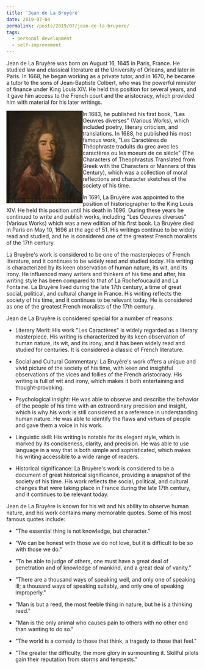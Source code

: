 ```yaml
---
title: 'Jean de La Bruyère'
date: 2019-07-04
permalink: /posts/2019/07/jean-de-la-bruyere/
tags:
  - personal development
  - self-improvement
---
```


Jean de La Bruyère was born on August 16, 1645 in Paris, France. He studied law and classical literature at the University of Orleans, and later in Paris. In 1668, he began working as a private tutor, and in 1670, he became a tutor to the sons of Jean-Baptiste Colbert, who was the powerful minister of finance under King Louis XIV. He held this position for several years, and it gave him access to the French court and the aristocracy, which provided him with material for his later writings.

<img align="left" width="200" alt="jean de la bruyere" src="/images/posts/jean-de-la-bruyere.png"> 

In 1683, he published his first book, "Les Oeuvres diverses" (Various Works), which included poetry, literary criticism, and translations. In 1688, he published his most famous work, "Les Caractères de Théophraste traduits du grec avec les caractères ou les moeurs de ce siècle" (The Characters of Theophrastus Translated from Greek with the Characters or Manners of this Century), which was a collection of moral reflections and character sketches of the society of his time.

In 1691, La Bruyère was appointed to the position of historiographer to the King Louis XIV. He held this position until his death in 1696. During these years he continued to write and publish works, including "Les Oeuvres diverses" (Various Works) which was a new edition of his first book. La Bruyère died in Paris on May 10, 1696 at the age of 51. His writings continue to be widely read and studied, and he is considered one of the greatest French moralists of the 17th century.

La Bruyère's work is considered to be one of the masterpieces of French literature, and it continues to be widely read and studied today. His writing is characterized by its keen observation of human nature, its wit, and its irony. He influenced many writers and thinkers of his time and after, his writing style has been compared to that of La Rochefoucauld and La Fontaine. La Bruyère lived during the late 17th century, a time of great social, political, and cultural change in France. His writing reflects the society of his time, and it continues to be relevant today. He is considered as one of the greatest French moralists of the 17th century.

Jean de La Bruyère is considered special for a number of reasons:

* Literary Merit: His work "Les Caractères" is widely regarded as a literary masterpiece. His writing is characterized by its keen observation of human nature, its wit, and its irony, and it has been widely read and studied for centuries. It is considered a classic of French literature.

* Social and Cultural Commentary: La Bruyère's work offers a unique and vivid picture of the society of his time, with keen and insightful observations of the vices and follies of the French aristocracy. His writing is full of wit and irony, which makes it both entertaining and thought-provoking.

* Psychological insight: He was able to observe and describe the behavior of the people of his time with an extraordinary precision and insight, which is why his work is still considered as a reference in understanding human nature. He was able to identify the flaws and virtues of people and gave them a voice in his work.

* Linguistic skill: His writing is notable for its elegant style, which is marked by its conciseness, clarity, and precision. He was able to use language in a way that is both simple and sophisticated, which makes his writing accessible to a wide range of readers.

* Historical significance: La Bruyère's work is considered to be a document of great historical significance, providing a snapshot of the society of his time. His work reflects the social, political, and cultural changes that were taking place in France during the late 17th century, and it continues to be relevant today.

Jean de La Bruyère is known for his wit and his ability to observe human nature, and his work contains many memorable quotes. Some of his most famous quotes include:

* "The essential thing is not knowledge, but character."

* "We can be honest with those we do not love, but it is difficult to be so with those we do."

* "To be able to judge of others, one must have a great deal of penetration and of knowledge of mankind, and a great deal of vanity."

* "There are a thousand ways of speaking well, and only one of speaking ill; a thousand ways of speaking suitably, and only one of speaking improperly."

* "Man is but a reed, the most feeble thing in nature, but he is a thinking reed."

* "Man is the only animal who causes pain to others with no other end than wanting to do so."

* "The world is a comedy to those that think, a tragedy to those that feel."

* "The greater the difficulty, the more glory in surmounting it. Skillful pilots gain their reputation from storms and tempests."
